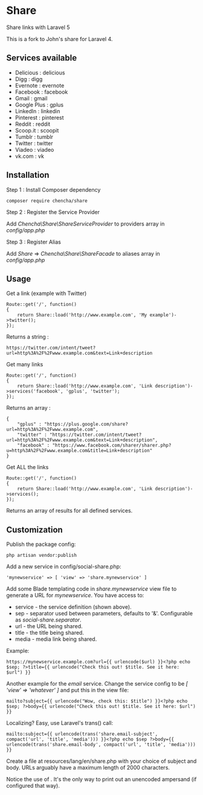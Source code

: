 # Share

Share links with Laravel 5

This is a fork to John's share for Laravel 4. 
 
## Services available

- Delicious : delicious
- Digg : digg
- Evernote : evernote
- Facebook : facebook
- Gmail : gmail
- Google Plus : gplus
- LinkedIn : linkedin
- Pinterest : pinterest
- Reddit : reddit
- Scoop.it : scoopit
- Tumblr : tumblr
- Twitter : twitter
- Viadeo : viadeo
- vk.com : vk


## Installation

Step 1 : Install Composer dependency

    composer require chencha/share

Step 2 : Register the Service Provider

Add *Chencha\Share\ShareServiceProvider* to providers array in *config/app.php*

Step 3 : Register Alias


Add *Share* => *Chencha\Share\ShareFacade* to aliases array in *config/app.php*


## Usage

Get a link (example with Twitter)

	Route::get('/', function()
	{
		return Share::load('http://www.example.com', 'My example')->twitter();
	});

Returns a string :

	https://twitter.com/intent/tweet?url=http%3A%2F%2Fwww.example.com&text=Link+description


Get many links

	Route::get('/', function()
	{
		return Share::load('http://www.example.com', 'Link description')->services('facebook', 'gplus', 'twitter');
	});

Returns an array :

    {
        "gplus" : "https://plus.google.com/share?url=http%3A%2F%2Fwww.example.com",
        "twitter" : "https://twitter.com/intent/tweet?url=http%3A%2F%2Fwww.example.com&text=Link+description",
        "facebook" : "https://www.facebook.com/sharer/sharer.php?u=http%3A%2F%2Fwww.example.com&title=Link+description"
    }


Get ALL the links

	Route::get('/', function()
	{
		return Share::load('http://www.example.com', 'Link description')->services();
	});

Returns an array of results for all defined services.

## Customization

Publish the package config:

    php artisan vendor:publish

Add a new service in config/social-share.php:

    'mynewservice' => [ 'view' => 'share.mynewservice' ]

Add some Blade templating code in *share.mynewservice* view file to generate a URL for *mynewservice*. You have access to:

- service - the service definition (shown above).
- sep - separator used between parameters, defaults to '&amp;'. Configurable as *social-share.separator*.
- url - the URL being shared.
- title - the title being shared.
- media - media link being shared.

Example:

    https://mynewservice.example.com?url={{ urlencode($url) }}<?php echo $sep; ?>title={{ urlencode("Check this out! $title. See it here: $url") }}

Another example for the *email* service. Change the service config to be *[ 'view' => 'whatever' ]* and put this in the view file:

    mailto?subject={{ urlencode("Wow, check this: $title") }}<?php echo $sep; ?>body={{ urlencode("Check this out! $title. See it here: $url") }}

Localizing? Easy, use Laravel's trans() call:

    mailto:subject={{ urlencode(trans('share.email-subject', compact('url', 'title', 'media'))) }}<?php echo $sep ?>body={{ urlencode(trans('share.email-body', compact('url', 'title', 'media'))) }}

Create a file at resources/lang/en/share.php with your choice of subject and body. URLs arguably have a maximum length of 2000 characters.

Notice the use of *<?php echo $sep; ?>*. It's the only way to print out an unencoded ampersand (if configured that way).
